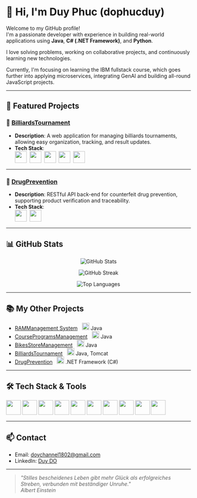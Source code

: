# 👋 Hi, I'm Duy Phuc (dophucduy)

Welcome to my GitHub profile!  
I'm a passionate developer with experience in building real-world applications using **Java**, **C# (.NET Framework)**, and **Python**.  

I love solving problems, working on collaborative projects, and continuously learning new technologies.

Currently, I'm focusing on learning the IBM fullstack course, which goes further into applying microservices, integrating GenAI and building all-round JavaScript projects.

---

## 🚀 Featured Projects

### 🎱 [BilliardsTournament](https://github.com/dophucduy/BilliardsTournament)
- **Description**: A web application for managing billiards tournaments, allowing easy organization, tracking, and result updates.
- **Tech Stack**:  
  <img src="https://cdn.jsdelivr.net/gh/devicons/devicon/icons/java/java-original.svg" width="32" height="32" />&nbsp;
  <img src="https://cdn.jsdelivr.net/gh/devicons/devicon/icons/tomcat/tomcat-original.svg" width="32" height="32" />&nbsp;
  <img src="https://cdn.jsdelivr.net/gh/devicons/devicon/icons/html5/html5-original.svg" width="32" height="32" />&nbsp;
  <img src="https://cdn.jsdelivr.net/gh/devicons/devicon/icons/css3/css3-original.svg" width="32" height="32" />&nbsp;
  <img src="https://cdn.jsdelivr.net/gh/devicons/devicon/icons/javascript/javascript-original.svg" width="32" height="32" />

---

### 💊 [DrugPrevention](https://github.com/dophucduy/DrugPrevention)
- **Description**: RESTful API back-end for counterfeit drug prevention, supporting product verification and traceability.
- **Tech Stack**:  
  <img src="https://cdn.jsdelivr.net/gh/devicons/devicon/icons/csharp/csharp-original.svg" width="32" height="32" />&nbsp;
  <img src="https://cdn.jsdelivr.net/gh/devicons/devicon/icons/dot-net/dot-net-original.svg" width="32" height="32" />

---

## 📊 GitHub Stats

<p align="center">
  <img src="https://github-readme-stats.vercel.app/api?username=dophucduy&show_icons=true&theme=radical&hide_border=true&count_private=true" alt="GitHub Stats" />
</p>

<p align="center">
  <img src="https://github-readme-streak-stats.herokuapp.com/?user=dophucduy&theme=radical&hide_border=true" alt="GitHub Streak" />
</p>

<p align="center">
  <img src="https://github-readme-stats.vercel.app/api/top-langs/?username=dophucduy&layout=compact&theme=radical&hide_border=true" alt="Top Languages" />
</p>

---

## 📚 My Other Projects

- [RAMManagement System](https://github.com/dophucduy/RAMManagement-System) &nbsp; <img src="https://cdn.jsdelivr.net/gh/devicons/devicon/icons/java/java-original.svg" width="20" height="20" /> Java
- [CourseProgramsManagement](https://github.com/dophucduy/CourseProgramsManagement) &nbsp; <img src="https://cdn.jsdelivr.net/gh/devicons/devicon/icons/java/java-original.svg" width="20" height="20" /> Java
- [BikesStoreManagement](https://github.com/dophucduy/BikesStoreManagement) &nbsp; <img src="https://cdn.jsdelivr.net/gh/devicons/devicon/icons/java/java-original.svg" width="20" height="20" /> Java
- [BilliardsTournament](https://github.com/dophucduy/BilliardsTournament) &nbsp; <img src="https://cdn.jsdelivr.net/gh/devicons/devicon/icons/java/java-original.svg" width="20" height="20" /> Java, Tomcat
- [DrugPrevention](https://github.com/dophucduy/DrugPrevention) &nbsp; <img src="https://cdn.jsdelivr.net/gh/devicons/devicon/icons/csharp/csharp-original.svg" width="20" height="20" /> .NET Framework (C#)

---

## 🛠️ Tech Stack & Tools

<p>
  <img src="https://cdn.jsdelivr.net/gh/devicons/devicon/icons/java/java-original.svg" width="40" height="40" />
  <img src="https://cdn.jsdelivr.net/gh/devicons/devicon/icons/tomcat/tomcat-original.svg" width="40" height="40" />
  <img src="https://cdn.jsdelivr.net/gh/devicons/devicon/icons/csharp/csharp-original.svg" width="40" height="40" />
  <img src="https://cdn.jsdelivr.net/gh/devicons/devicon/icons/dot-net/dot-net-original.svg" width="40" height="40" />
  <img src="https://cdn.jsdelivr.net/gh/devicons/devicon/icons/python/python-original.svg" width="40" height="40" />
  <img src="https://cdn.jsdelivr.net/gh/devicons/devicon/icons/html5/html5-original.svg" width="40" height="40" />
  <img src="https://cdn.jsdelivr.net/gh/devicons/devicon/icons/css3/css3-original.svg" width="40" height="40" />
  <img src="https://cdn.jsdelivr.net/gh/devicons/devicon/icons/javascript/javascript-original.svg" width="40" height="40" />
  <img src="https://cdn.jsdelivr.net/gh/devicons/devicon/icons/git/git-original.svg" width="40" height="40" />
  <img src="https://cdn.jsdelivr.net/gh/devicons/devicon/icons/github/github-original.svg" width="40" height="40" />
</p>

---

## 📫 Contact

- Email: doychannel1802@gmail.com
- LinkedIn: [Duy DO](https://www.linkedin.com/in/doychannel1802/)

---

> *"Stilles bescheidenes Leben gibt mehr Glück als erfolgreiches Streben, verbunden mit beständiger Unruhe."  
Albert Einstein*
